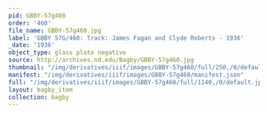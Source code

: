 ```yaml
---
pid: GBBY-57g460
order: '460'
file_name: GBBY-57g460.jpg
label: 'GBBY 57G/460: Track: James Fagan and Clyde Roberts - 1936'
_date: '1936'
object_type: glass plate negative
source: http://archives.nd.edu/Bagby/GBBY-57g460.jpg
thumbnail: "/img/derivatives/iiif/images/GBBY-57g460/full/250,/0/default.jpg"
manifest: "/img/derivatives/iiif/images/GBBY-57g460/manifest.json"
full: "/img/derivatives/iiif/images/GBBY-57g460/full/1140,/0/default.jpg"
layout: bagby_item
collection: bagby
---
```

